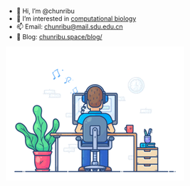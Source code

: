 - 👋 Hi, I’m @chunribu
- 👀 I’m interested in [computational biology](https://en.wikipedia.org/wiki/Computational_biology)
- 📫 Email: chunribu@mail.sdu.edu.cn
- 📖 Blog: [chunribu.space/blog/](https://chunribu.space/blog/)

<img src="src/working.gif" ></img>
